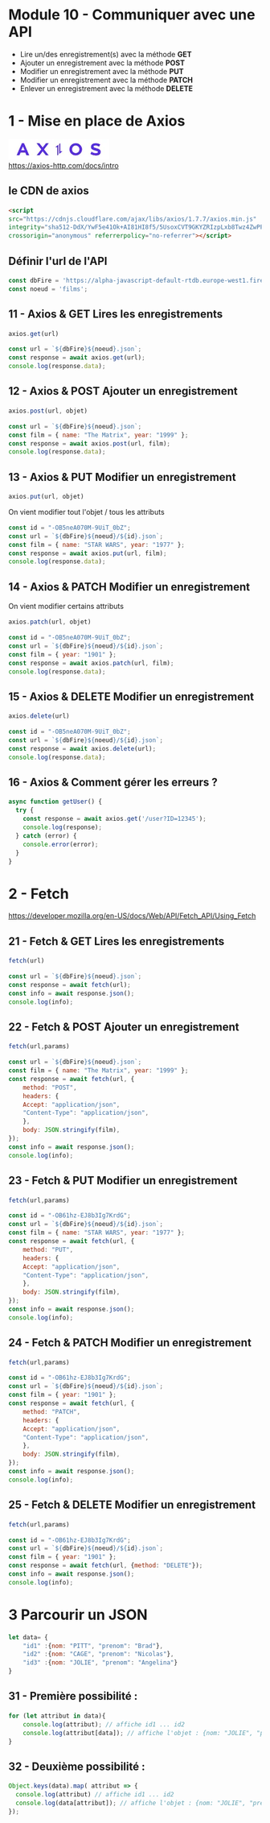 # Module 10 - Communiquer avec une API

- Lire un/des enregistrement(s) avec la méthode **GET**  
- Ajouter un enregistrement avec la méthode **POST**  
- Modifier un enregistrement avec la méthode **PUT**  
- Modifier un enregistrement avec la méthode **PATCH**  
- Enlever un enregistrement avec la méthode **DELETE**  

# 1 - Mise en place de Axios
![axios](../img/axios.webp)  
https://axios-http.com/docs/intro


## le CDN de axios
```html
<script 
src="https://cdnjs.cloudflare.com/ajax/libs/axios/1.7.7/axios.min.js" 
integrity="sha512-DdX/YwF5e41Ok+AI81HI8f5/5UsoxCVT9GKYZRIzpLxb8Twz4ZwPPX+jQMwMhNQ9b5+zDEefc+dcvQoPWGNZ3g==" 
crossorigin="anonymous" referrerpolicy="no-referrer"></script>
```

## Définir l'url de l'API
```js
const dbFire = 'https://alpha-javascript-default-rtdb.europe-west1.firebasedatabase.app/';
const noeud = 'films';
```

## 11 - Axios & GET  Lires les enregistrements
```js
axios.get(url)
```
```js
const url = `${dbFire}${noeud}.json`;
const response = await axios.get(url);
console.log(response.data);
```

## 12 - Axios & POST  Ajouter un enregistrement
```js
axios.post(url, objet)
```
```js
const url = `${dbFire}${noeud}.json`;
const film = { name: "The Matrix", year: "1999" };
const response = await axios.post(url, film);
console.log(response.data);
```
## 13 - Axios & PUT   Modifier un enregistrement
```js
axios.put(url, objet)
```
On vient modifier tout l'objet / tous les attributs  
```js
const id = "-OB5neA070M-9UiT_0bZ";
const url = `${dbFire}${noeud}/${id}.json`;
const film = { name: "STAR WARS", year: "1977" };
const response = await axios.put(url, film);
console.log(response.data);
```
## 14 - Axios & PATCH   Modifier un enregistrement
On vient modifier certains attributs  
```js
axios.patch(url, objet)
```
```js
const id = "-OB5neA070M-9UiT_0bZ";
const url = `${dbFire}${noeud}/${id}.json`;
const film = { year: "1901" };
const response = await axios.patch(url, film);
console.log(response.data);
```
## 15 - Axios & DELETE   Modifier un enregistrement
```js
axios.delete(url)
```
```js
const id = "-OB5neA070M-9UiT_0bZ";
const url = `${dbFire}${noeud}/${id}.json`;
const response = await axios.delete(url);
console.log(response.data);
```
    

## 16 - Axios & Comment gérer les erreurs ?
```js
async function getUser() {
  try {
    const response = await axios.get('/user?ID=12345');
    console.log(response);
  } catch (error) {
    console.error(error);
  }
}
```

# 2 - Fetch
https://developer.mozilla.org/en-US/docs/Web/API/Fetch_API/Using_Fetch
## 21 - Fetch & GET  Lires les enregistrements
```js
fetch(url)
```
```js
const url = `${dbFire}${noeud}.json`;
const response = await fetch(url);
const info = await response.json();
console.log(info);
```

## 22 - Fetch & POST  Ajouter un enregistrement
```js
fetch(url,params)
```
```js
const url = `${dbFire}${noeud}.json`;
const film = { name: "The Matrix", year: "1999" };
const response = await fetch(url, {
    method: "POST",
    headers: {
    Accept: "application/json",
    "Content-Type": "application/json",
    },
    body: JSON.stringify(film),
});
const info = await response.json();
console.log(info);
```


## 23 - Fetch & PUT   Modifier un enregistrement
```js
fetch(url,params)
```
```js
const id = "-OB61hz-EJ8b3Ig7KrdG";
const url = `${dbFire}${noeud}/${id}.json`;
const film = { name: "STAR WARS", year: "1977" };
const response = await fetch(url, {
    method: "PUT",
    headers: {
    Accept: "application/json",
    "Content-Type": "application/json",
    },
    body: JSON.stringify(film),
});
const info = await response.json();
console.log(info);
```
## 24 - Fetch & PATCH   Modifier un enregistrement
```js
fetch(url,params)
```
```js
const id = "-OB61hz-EJ8b3Ig7KrdG";
const url = `${dbFire}${noeud}/${id}.json`;
const film = { year: "1901" };
const response = await fetch(url, {
    method: "PATCH",
    headers: {
    Accept: "application/json",
    "Content-Type": "application/json",
    },
    body: JSON.stringify(film),
});
const info = await response.json();
console.log(info);
```
## 25 - Fetch & DELETE   Modifier un enregistrement
```js
fetch(url,params)
```
```js
const id = "-OB61hz-EJ8b3Ig7KrdG";
const url = `${dbFire}${noeud}/${id}.json`;
const film = { year: "1901" };
const response = await fetch(url, {method: "DELETE"});
const info = await response.json();
console.log(info);
```
# 3 Parcourir un JSON
```js
let data= {
    "id1" :{nom: "PITT", "prenom": "Brad"},
    "id2" :{nom: "CAGE", "prenom": "Nicolas"},
    "id3" :{nom: "JOLIE", "prenom": "Angelina"}
}
```
## 31 - Première possibilité :
```js
for (let attribut in data){
    console.log(attribut); // affiche id1 ... id2
    console.log(attribut[data]); // affiche l'objet : {nom: "JOLIE", "prenom": "Angelina"}
}
```

## 32 - Deuxième possibilité :
```js
Object.keys(data).map( attribut => {
  console.log(attribut) // affiche id1 ... id2
  console.log(data[attribut]); // affiche l'objet : {nom: "JOLIE", "prenom": "Angelina"}
});
```


